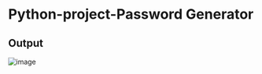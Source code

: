 # Python-project-Password Generator 
## Output
![image](https://github.com/Banuvathyrr/Day-5-Python-project/assets/145739539/f0386fd6-4a40-4879-865e-33fbef235299)

